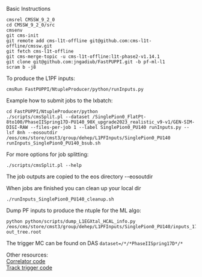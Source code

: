 Basic Instructions

```
cmsrel CMSSW_9_2_0
cd CMSSW_9_2_0/src
cmsenv
git cms-init
git remote add cms-l1t-offline git@github.com:cms-l1t-offline/cmssw.git
git fetch cms-l1t-offline
git cms-merge-topic -u cms-l1t-offline:l1t-phase2-v1.14.1
git clone git@github.com:jngadiub/FastPUPPI.git -b pf-ml-l1
scram b -j8
```

To produce the L1PF inputs:
```
cmsRun FastPUPPI/NtupleProducer/python/runInputs.py
```

Example how to submit jobs to the lxbatch:
```
cd FastPUPPI/NtupleProducer/python
./scripts/cmsSplit.pl --dataset /SinglePion0_FlatPt-8to100/PhaseIISpring17D-PU140_90X_upgrade2023_realistic_v9-v1/GEN-SIM-DIGI-RAW --files-per-job 1 --label SinglePion0_PU140 runInputs.py --lsf 8nh --eosoutdir /eos/cms/store/cmst3/group/dehep/L1PFInputs/SinglePion0_PU140
runInputs_SinglePion0_PU140_bsub.sh
```
For more options for job splitting:
```
./scripts/cmsSplit.pl --help
```
The job outputs are copied to the eos directory --eosoutdir

When jobs are finished you can clean up your local dir
```
./runInputs_SinglePion0_PU140_cleanup.sh
```

Dump PF inputs to produce the ntuple for the ML algo:
```
python python/scripts/dump_L1EGXtal_HCAL_info.py /eos/cms/store/cmst3/group/dehep/L1PFInputs/SinglePion0_PU140/inputs_17D_SinglePion0_PU140_job2.root out_tree.root
``` 

The trigger MC can be found on DAS `dataset=/*/*PhaseIISpring17D*/*`

Other resources: <br>
[Correlator code](https://twiki.cern.ch/twiki/bin/view/CMSPublic/SWGuideL1TPhase2Instructions#CMSSW_9_2_0_and_l1t_phase2_v1_10) <br>
[Track trigger code](https://twiki.cern.ch/twiki/bin/view/CMS/L1Tracklet90X#Recipe_for_CMSSW_9_2_0) <br>
